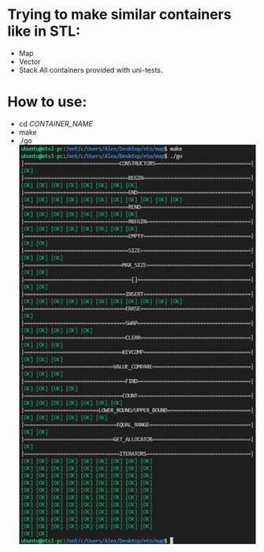 # Trying to make similar containers like in STL:
* Map
* Vector
* Stack
All containers provided with uni-tests.
# How to use:
* cd *CONTAINER_NAME*
* make
* ./go
![alt-текст](https://github.com/xTSL-echiles/stl_containers/blob/main/test_map.png "How does it look: ")

